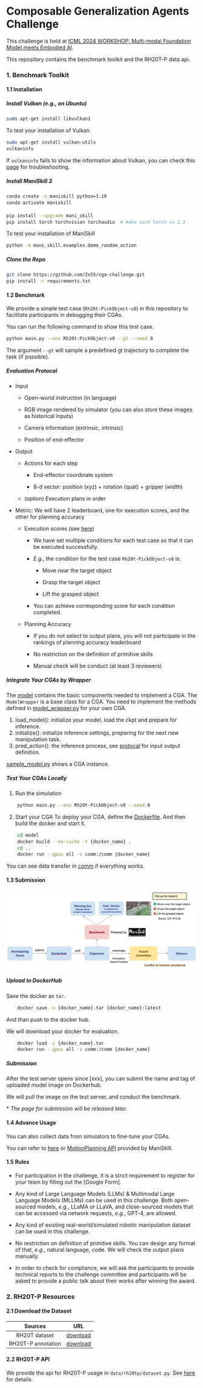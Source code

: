# Composable Generalization Agents Challenge

This challenge is held at [ICML 2024 WORKSHOP: Multi-modal Foundation Model meets Embodied AI](https://icml-mfm-eai.github.io).

This repository contains the benchmark toolkit and the RH20T-P data api.

### 1. Benchmark Toolkit

#### 1.1 Installation

##### Install Vulkan (e.g., on Ubuntu)

```bash
sudo apt-get install libvulkan1
```

To test your installation of Vulkan

```bash
sudo apt-get install vulkan-utils
vulkaninfo
```

If `vulkaninfo` fails to show the information about Vulkan, you can check this [page](https://maniskill.readthedocs.io/en/latest/user_guide/getting_started/installation.html#troubleshooting) for troubleshooting.

##### Install ManiSkill 3

```bash
conda create -n maniskill python=3.10
conda activate maniskill

pip install --upgrade mani_skill
pip install torch torchvision torchaudio  # make sure torch >= 2.3
```

To test your installation of ManiSkill

```bash
python -m mani_skill.examples.demo_random_action
```

##### Clone the Repo

```bash
git clone https://github.com/Zx55/cga-challenge.git
pip install -r requirements.txt
```

#### 1.2 Benchmark

We provide a simple test case (`Rh20t-PickObject-v0`) in this repository to facilitate participants in debugging their CGAs.

You can run the following command to show this test case.

```bash
python main.py --env Rh20t-PickObject-v0 --gt --seed 0
```

The argument `--gt` will sample a predefined gt trajectory to complete the task (if possible).

##### Evaluation Protocal

* Input

    * Open-world instruction (in language)
    
    * RGB image rendered by simulator (you can also store these images as historical inputs)

    * Camera information (extrinsic, intrinsic)

    * Position of end-effector

* Output

    * Actions for each step 
        
        * End-effector coordinate system
        
        * 8-d vector: position (xyz) + rotation (quat) + gripper (width)

    * (option) Execution plans in order

* Metric: We will have 2 leaderboard, one for execution scores, and the other for planning accuracy

    * Execution scores (see [here](https://github.com/Zx55/cga-challenge/blob/main/rh20tp_envs/eval_tasks/pick_object.py#L124))
        
        * We have set multiple conditions for each test case so that it can be executed successfully.

        * *E.g.*, the condition for the test case `Rh20t-PickObject-v0` is:

            * Move near the target object

            * Grasp the target object

            * Lift the grasped object

        * You can achieve corresponding score for each condition completed.

    * Planning Accuracy

        * If you do not select to output plans, you will not participate in the rankings of planning accuracy leaderboard

        * No restriction on the definition of primitive skills

        * Manual check will be conduct (at least 3 reviewers)

##### Integrate Your CGAs by Wrapper

The [model](model) contains the basic components needed to implement a CGA. The `ModelWrapper` is a base class for a CGA. You need to implement the methods defined in [model_wrapper.py](model/model_wrapper.py) for your own CGA.

1. load_model(): initialize your model, load the ckpt and prepare for inference.
2. initialize(): initialize inference settings, preparing for the next new manipulation task.
3. pred_action(): the inference process, see [protocal](#evaluation-protocal) for input output definition.

[sample_model.py](model/sample_model.py) shows a CGA instance. 

##### Test Your CGAs Locally

1. Run the simulation
```bash
    python main.py --env Rh20t-PickObject-v0 --seed 0
```

2. Start your CGA
To deploy your CGA, define the [Dockerfile](model/Dockerfile). And then build the docker and start it.
```bash
    cd model
    docker build --no-cache -t {docker_name} .
    cd ..
    docker run --gpus all -v comm:/comm {docker_name}
```
You can see data transfer in [comm](comm) if everything works.

#### 1.3 Submission

<div align="center"><img src="./assets/evaluation_process.jpg"/></div>

##### Upload to DockerHub

Save the docker as `tar`.
```bash
    docker save -o {docker_name}.tar {docker_name}:latest
```
And than push to the docker hub. 

We will download your docker for evaluation.
```bash 
    docker load -i {docker_name}.tar
    docker run --gpus all -v comm:/comm {docker_name}
```

##### Submission 

After the test server opens since [xxx], you can submit the name and tag of uploaded model image on Dockerhub.

We will pull the image on the test server, and conduct the benchmark.

\* *The page for submission will be released later.*

#### 1.4 Advance Usage

You can also collect data from simulators to fine-tune your CGAs.

You can refer to [here](https://github.com/Zx55/cga-challenge/blob/main/rh20tp_envs/eval_tasks/pick_object.py#L150) or [MotionPlanning API](https://maniskill.readthedocs.io/en/latest/user_guide/data_collection/motionplanning.html) provided by ManiSkill.

#### 1.5 Rules 

* For participation in the challenge, it is a strict requirement to register for your team by filling out the [Google Form].

* Any kind of Large Language Models (LLMs) & Multimodal Large Language Models (MLLMs) can be used in this challenge. Both open-sourced models, *e.g.*, LLaMA or LLaVA, and close-sourced models that can be accessed via network requests, *e.g.*, GPT-4, are allowed.

* Any kind of existing real-world/simulated robotic manipulation dataset can be used in this challenge.

* No restriction on definition of primitive skills. You can design any format of that, *e.g.*, natural language, code. We will check the output plans manually.

* In order to check for compliance, we will ask the participants to provide technical reports to the challenge committee and participants will be asked to provide a public talk about their works after winning the award.

### 2. RH20T-P Resources

#### 2.1 Download the Dataset

|Sources|URL|
|:---:|:---:|
|RH20T dataset|[download](https://rh20t.github.io/#download)|
|RH20T-P annotation|[download](https://drive.google.com/file/d/1ssNJikkaEYViz4yr-vIdQjmWoqiLWuwz/view?usp=sharing)|

#### 2.2 RH20T-P API

We provide the api for RH20T-P usage in `data/rh20tp/dataset.py`. See [here](data/rh20tp/README.md) for details.
